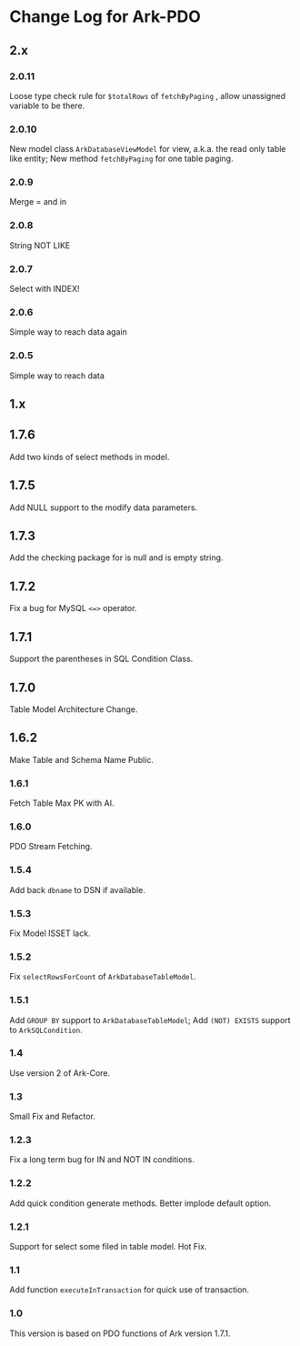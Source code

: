 # Change Log for Ark-PDO

## 2.x

### 2.0.11

Loose type check rule for `$totalRows` of `fetchByPaging` , allow unassigned variable to be there.


### 2.0.10

New model class `ArkDatabaseViewModel` for view, a.k.a. the read only table like entity;
New method `fetchByPaging` for one table paging. 

### 2.0.9

Merge = and in

### 2.0.8

String NOT LIKE

### 2.0.7

Select with INDEX!

### 2.0.6
Simple way to reach data again

### 2.0.5
Simple way to reach data

## 1.x

## 1.7.6

Add two kinds of select methods in model.

## 1.7.5

Add NULL support to the modify data parameters.

## 1.7.3

Add the checking package for is null and is empty string.

## 1.7.2

Fix a bug for MySQL `<=>` operator.

## 1.7.1

Support the parentheses in SQL Condition Class.

## 1.7.0

Table Model Architecture Change. 

## 1.6.2

Make Table and Schema Name Public.

### 1.6.1

Fetch Table Max PK with AI.

### 1.6.0

PDO Stream Fetching. 

### 1.5.4

Add back `dbname` to DSN if available.

### 1.5.3

Fix Model ISSET lack.

### 1.5.2 
Fix `selectRowsForCount` of `ArkDatabaseTableModel`.

### 1.5.1

Add `GROUP BY` support to `ArkDatabaseTableModel`;
Add `(NOT) EXISTS` support to `ArkSQLCondition`.

### 1.4

Use version 2 of Ark-Core.

### 1.3

Small Fix and Refactor.

### 1.2.3

Fix a long term bug for IN and NOT IN conditions.

### 1.2.2

Add quick condition generate methods.
Better implode default option.

### 1.2.1

Support for select some filed in table model.
Hot Fix.

### 1.1

Add function `executeInTransaction` for quick use of transaction.

### 1.0

This version is based on PDO functions of Ark version 1.7.1.

